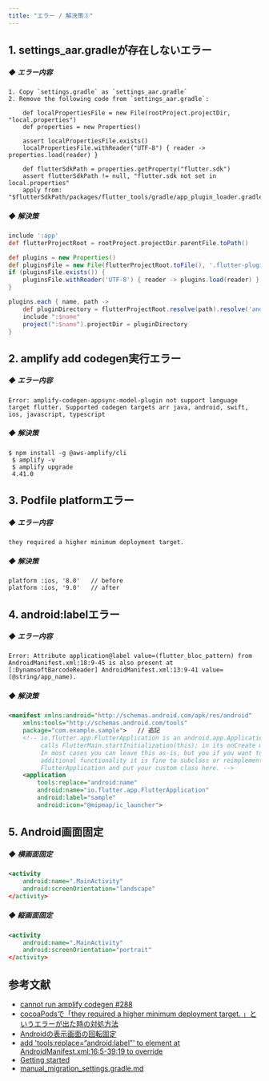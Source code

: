 ```yaml
---
title: "エラー / 解決策③"
---
```


## 1. settings_aar.gradleが存在しないエラー

##### ◆ エラー内容
```
1. Copy `settings.gradle` as `settings_aar.gradle`
2. Remove the following code from `settings_aar.gradle`:

    def localPropertiesFile = new File(rootProject.projectDir, "local.properties")
    def properties = new Properties()

    assert localPropertiesFile.exists()
    localPropertiesFile.withReader("UTF-8") { reader -> properties.load(reader) }

    def flutterSdkPath = properties.getProperty("flutter.sdk")
    assert flutterSdkPath != null, "flutter.sdk not set in local.properties"
    apply from: "$flutterSdkPath/packages/flutter_tools/gradle/app_plugin_loader.gradle"
```

##### ◆ 解決策
```setting_aar.gradle
include ':app'
def flutterProjectRoot = rootProject.projectDir.parentFile.toPath()

def plugins = new Properties()
def pluginsFile = new File(flutterProjectRoot.toFile(), '.flutter-plugins')
if (pluginsFile.exists()) {
    pluginsFile.withReader('UTF-8') { reader -> plugins.load(reader) }
}

plugins.each { name, path ->
    def pluginDirectory = flutterProjectRoot.resolve(path).resolve('android').toFile()
    include ":$name"
    project(":$name").projectDir = pluginDirectory
}
```



## 2. amplify add codegen実行エラー

##### ◆ エラー内容
```
Error: amplify-codegen-appsync-model-plugin not support language target flutter. Supported codegen targets arr java, android, swift, ios, javascript, typescript
```

##### ◆ 解決策
```
$ npm install -g @aws-amplify/cli
 $ amplify -v
 $ amplify upgrade
 4.41.0
```

## 3. Podfile platformエラー
##### ◆ エラー内容
```
they required a higher minimum deployment target.
```

##### ◆ 解決策
```
platform :ios, '8.0'   // before
platform :ios, '9.0'   // after
```

## 4. android:labelエラー

##### ◆ エラー内容
```
Error: Attribute application@label value=(flutter_bloc_pattern) from AndroidManifest.xml:18:9-45 is also present at [:DynamsoftBarcodeReader] AndroidManifest.xml:13:9-41 value=(@string/app_name).
```

##### ◆ 解決策
```AndroidManifest.xml
<manifest xmlns:android="http://schemas.android.com/apk/res/android"
    xmlns:tools="http://schemas.android.com/tools"
    package="com.example.sample">   // 追記
    <!-- io.flutter.app.FlutterApplication is an android.app.Application that
         calls FlutterMain.startInitialization(this); in its onCreate method.
         In most cases you can leave this as-is, but you if you want to provide
         additional functionality it is fine to subclass or reimplement
         FlutterApplication and put your custom class here. -->
    <application
        tools:replace="android:name"
        android:name="io.flutter.app.FlutterApplication"
        android:label="sample"
        android:icon="@mipmap/ic_launcher">
```

## 5. Android画面固定

##### ◆ 横画面固定
```AndroidManifest.xml
<activity
    android:name=".MainActivity"
    android:screenOrientation="landscape"
</activity>
```

##### ◆ 縦画面固定
```AndroidManifest.xml
<activity
    android:name=".MainActivity"
    android:screenOrientation="portrait"
</activity>
```

## 参考文献
 - [cannot run amplify codegen #288](https://github.com/aws-amplify/amplify-flutter/issues/288)
 - [cocoaPodsで「they required a higher minimum deployment target. 」というエラーが出た時の対処方法](https://program-life.com/1767)
 - [Androidの表示画面の回転固定](https://qiita.com/okhiroyuki/items/889a4d7b4284e3280efe)
 - [add 'tools:replace=“android:label”' to <application> element at AndroidManifest.xml:16:5-39:19 to override](https://stackoverflow.com/questions/54924256/add-toolsreplace-androidlabel-to-application-element-at-androidmanifest)
 - [Getting started](https://docs.amplify.aws/lib/datastore/getting-started/q/platform/flutter)
 - [manual_migration_settings.gradle.md](https://github.com/flutter/flutter/blob/master/packages/flutter_tools/gradle/manual_migration_settings.gradle.md)
